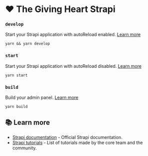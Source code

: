 # ❤️ The Giving Heart Strapi

### `develop`

Start your Strapi application with autoReload enabled. [Learn more](https://docs.strapi.io/dev-docs/cli#strapi-develop)

```
yarn && yarn develop
```

### `start`

Start your Strapi application with autoReload disabled. [Learn more](https://docs.strapi.io/dev-docs/cli#strapi-start)

```
yarn start
```

### `build`

Build your admin panel. [Learn more](https://docs.strapi.io/dev-docs/cli#strapi-build)

```
yarn build
```
## 📚 Learn more
- [Strapi documentation](https://docs.strapi.io) - Official Strapi documentation.
- [Strapi tutorials](https://strapi.io/tutorials) - List of tutorials made by the core team and the community.


